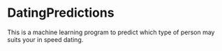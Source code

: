 # DatingPredictions
This is a machine learning program to predict which type of person may suits your in speed dating.
